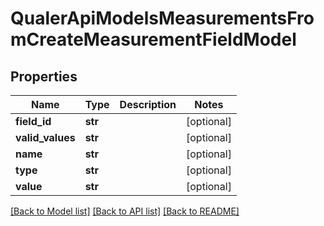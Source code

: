 # QualerApiModelsMeasurementsFromCreateMeasurementFieldModel

## Properties
Name | Type | Description | Notes
------------ | ------------- | ------------- | -------------
**field_id** | **str** |  | [optional] 
**valid_values** | **str** |  | [optional] 
**name** | **str** |  | [optional] 
**type** | **str** |  | [optional] 
**value** | **str** |  | [optional] 

[[Back to Model list]](../README.md#documentation-for-models) [[Back to API list]](../README.md#documentation-for-api-endpoints) [[Back to README]](../README.md)


